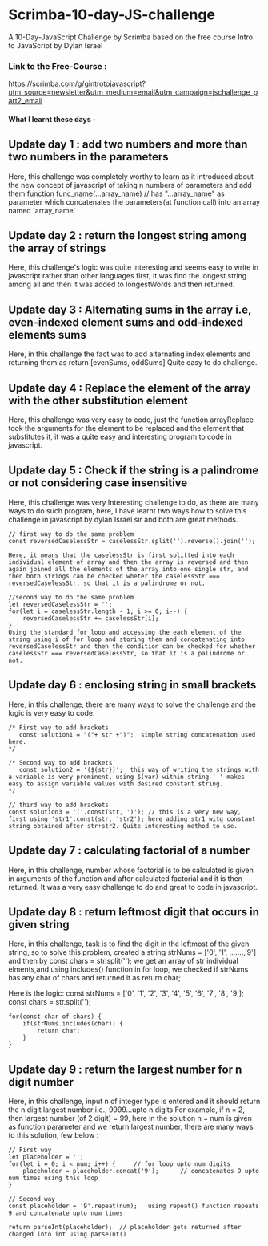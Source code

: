 # Scrimba-10-day-JS-challenge
A 10-Day-JavaScript Challenge by Scrimba based on the free course Intro to JavaScript by Dylan Israel
### Link to the Free-Course :
https://scrimba.com/g/gintrotojavascript?utm_source=newsletter&utm_medium=email&utm_campaign=jschallenge_part2_email


#### What I learnt these days -

## Update day 1 : add two numbers and more than two numbers in the parameters
Here, this challenge was completely worthy to learn as it introduced about the new concept of javascript of taking n numbers of parameters and add them
   function func_name(...array_name)  // has "...array_name" as parameter which concatenates the parameters(at function call) into an array named 'array_name'

## Update day 2 : return the longest string among the array of strings
Here, this challenge's logic was quite interesting and seems easy to write in javascript rather than other languages
first, it was find the longest string among all and then it was added to longestWords and then returned.

## Update day 3 : Alternating sums in the array i.e, even-indexed element sums and odd-indexed elements sums
Here, in this challenge the fact was to add alternating index elements and returning them as return [evenSums, oddSums]
Quite easy to do challenge.

## Update day 4 : Replace the element of the array with the other substitution element
Here, this challenge was very easy to code, just the function arrayReplace took the arguments for the element to be replaced and the element that substitutes it, it was a quite easy and interesting program to code in javascript.

## Update day 5 : Check if the string is a palindrome or not considering case insensitive
Here, this challenge was very Interesting challenge to do, as there are many ways to do such program, here, I have learnt two ways how to solve this challenge in javascript by dylan Israel sir and both are great methods.
    
    // first way to do the same problem
    const reversedCaselessStr = caselessStr.split('').reverse().join(''); 
    
    Here, it means that the caselessStr is first splitted into each individual element of array and then the array is reversed and then again joined all the elements of the array into one single str, and then both strings can be checked wheter the caselessStr === reversedCaselessStr, so that it is a palindrome or not.
    
    //second way to do the same problem
    let reversedCaselessStr = '';  
    for(let i = caselessStr.length - 1; i >= 0; i--) {
        reversedCaselessStr += caselessStr[i];
    }
    Using the standard for loop and accessing the each element of the string using i of for loop and storing them and concatenating into reversedCaselessStr and then the condition can be checked for whether caselessStr === reversedCaselessStr, so that it is a palindrome or not.

## Update day 6 : enclosing string in small brackets
Here, in this challenge, there are many ways to solve the challenge and the logic is very easy to code.

    /* First way to add brackets
       const solution1 = "("+ str +")";  simple string concatenation used here.
    */ 

    /* Second way to add brackets
       const solution2 = '($(str})';  this way of writing the strings with a variable is very prominent, using $(var) within string ' ' makes easy to assign variable values with desired constant string.
    */
   
    // third way to add brackets
    const solution3 = '('.const(str, ')'); // this is a very new way, first using 'str1'.const(str, 'str2'); here adding str1 witg constant string obtained after str+str2. Quite interesting method to use.

## Update day 7 : calculating factorial of a number
Here, in this challenge, number whose factorial is to be calculated is given in arguments of the function and after calculated factorial and it is then returned.
It was a very easy challenge to do and great to code in javascript.

## Update day 8 : return leftmost digit that occurs in given string
Here, in this challenge, task is to find the digit in the leftmost of the given string, so to solve this problem, created a string strNums = ['0', '1', .......,'9']
and then by const chars = str.split(''); we get an array of str individual elments,and using includes() function in for loop, we checked if strNums has any char of chars and
returned it as return char;

   Here is the logic: 
   const strNums = ['0', '1', '2', '3', '4', '5', '6', '7', '8', '9'];
    const chars = str.split('');
    
    for(const char of chars) {
        if(strNums.includes(char)) {
            return char;
        }
    }

## Update day 9 : return the largest number for n digit number
Here, in this challenge, input n of integer type is entered and it should return the n digit largest number i.e., 9999...upto n digits
For example, if n = 2, then largest number (of 2 digit) = 99, here in the solution n = num is given as function parameter and we return largest number, there are many ways to this solution, few below :

    // First way
    let placeholder = ''; 
    for(let i = 0; i < num; i++) {     // for loop upto num digits 
        placeholder = placeholder.concat('9');      // concatenates 9 upto num times using this loop
    }

    // Second way 
    const placeholder = '9'.repeat(num);   using repeat() function repeats 9 and concatenate upto num times

    return parseInt(placeholder);  // placeholder gets returned after changed into int using parseInt()
